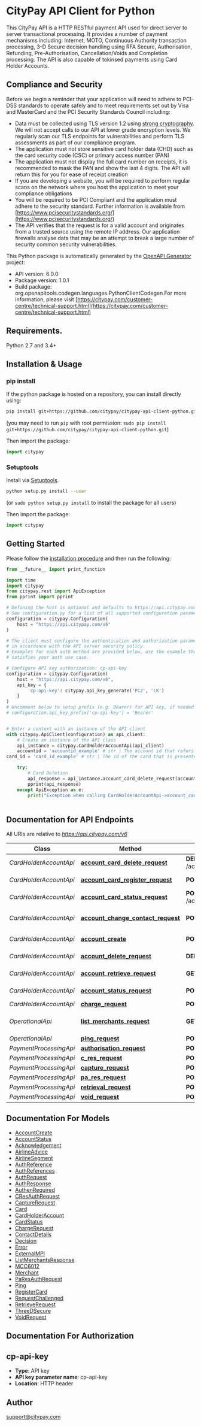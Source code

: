 # CityPay API Client for Python

This CityPay API is a HTTP RESTful payment API used for direct server to server transactional processing. It
provides a number of payment mechanisms including: Internet, MOTO, Continuous Authority transaction processing,
3-D Secure decision handling using RFA Secure, Authorisation, Refunding, Pre-Authorisation, Cancellation/Voids and
Completion processing. The API is also capable of tokinsed payments using Card Holder Accounts.

## Compliance and Security
<aside class=\"notice\">
  Before we begin a reminder that your application will need to adhere to PCI-DSS standards to operate safely
  and to meet requirements set out by Visa and MasterCard and the PCI Security Standards Council including:
</aside>

* Data must be collected using TLS version 1.2 using [strong cryptography](#enabled-tls-ciphers). We will not accept calls to our API at
  lower grade encryption levels. We regularly scan our TLS endpoints for vulnerabilities and perform TLS assessments
  as part of our compliance program.
* The application must not store sensitive card holder data (CHD) such as the card security code (CSC) or
  primary access number (PAN)
* The application must not display the full card number on receipts, it is recommended to mask the PAN
  and show the last 4 digits. The API will return this for you for ease of receipt creation
* If you are developing a website, you will be required to perform regular scans on the network where you host the
  application to meet your compliance obligations
* You will be required to be PCI Compliant and the application must adhere to the security standard. Further information
  is available from [https://www.pcisecuritystandards.org/](https://www.pcisecuritystandards.org/)
* The API verifies that the request is for a valid account and originates from a trusted source using the remote IP
  address. Our application firewalls analyse data that may be an attempt to break a large number of security common
  security vulnerabilities.


This Python package is automatically generated by the [OpenAPI Generator](https://openapi-generator.tech) project:

- API version: 6.0.0
- Package version: 1.0.1
- Build package: org.openapitools.codegen.languages.PythonClientCodegen
For more information, please visit [https://citypay.com/customer-centre/technical-support.html](https://citypay.com/customer-centre/technical-support.html)

## Requirements.

Python 2.7 and 3.4+

## Installation & Usage
### pip install

If the python package is hosted on a repository, you can install directly using:

```sh
pip install git+https://github.com/citypay/citypay-api-client-python.git
```
(you may need to run `pip` with root permission: `sudo pip install git+https://github.com/citypay/citypay-api-client-python.git`)

Then import the package:
```python
import citypay
```

### Setuptools

Install via [Setuptools](http://pypi.python.org/pypi/setuptools).

```sh
python setup.py install --user
```
(or `sudo python setup.py install` to install the package for all users)

Then import the package:
```python
import citypay
```

## Getting Started

Please follow the [installation procedure](#installation--usage) and then run the following:

```python
from __future__ import print_function

import time
import citypay
from citypay.rest import ApiException
from pprint import pprint

# Defining the host is optional and defaults to https://api.citypay.com/v6
# See configuration.py for a list of all supported configuration parameters.
configuration = citypay.Configuration(
    host = "https://api.citypay.com/v6"
)

# The client must configure the authentication and authorization parameters
# in accordance with the API server security policy.
# Examples for each auth method are provided below, use the example that
# satisfies your auth use case.

# Configure API key authorization: cp-api-key
configuration = citypay.Configuration(
    host = "https://api.citypay.com/v6",
    api_key = {
        'cp-api-key': citypay.api_key_generate('PC2', 'LK')
    }
)
# Uncomment below to setup prefix (e.g. Bearer) for API key, if needed
# configuration.api_key_prefix['cp-api-key'] = 'Bearer'


# Enter a context with an instance of the API client
with citypay.ApiClient(configuration) as api_client:
    # Create an instance of the API class
    api_instance = citypay.CardHolderAccountApi(api_client)
    accountid = 'accountid_example' # str | The account id that refers to the customer's account no. This value will have been provided when setting up the card holder account.
card_id = 'card_id_example' # str | The id of the card that is presented by a call to retrieve a card holder account.

    try:
        # Card Deletion
        api_response = api_instance.account_card_delete_request(accountid, card_id)
        pprint(api_response)
    except ApiException as e:
        print("Exception when calling CardHolderAccountApi->account_card_delete_request: %s\n" % e)
    
```

## Documentation for API Endpoints

All URIs are relative to *https://api.citypay.com/v6*

Class | Method | HTTP request | Description
------------ | ------------- | ------------- | -------------
*CardHolderAccountApi* | [**account_card_delete_request**](docs/CardHolderAccountApi.md#account_card_delete_request) | **DELETE** /account/{accountid}/card/{cardId} | Card Deletion
*CardHolderAccountApi* | [**account_card_register_request**](docs/CardHolderAccountApi.md#account_card_register_request) | **POST** /account/{accountid}/register | Card Registration
*CardHolderAccountApi* | [**account_card_status_request**](docs/CardHolderAccountApi.md#account_card_status_request) | **POST** /account/{accountid}/card/{cardId}/status | Card Status
*CardHolderAccountApi* | [**account_change_contact_request**](docs/CardHolderAccountApi.md#account_change_contact_request) | **POST** /account/{accountid}/contact | Contact Details Update
*CardHolderAccountApi* | [**account_create**](docs/CardHolderAccountApi.md#account_create) | **POST** /account/create | Account Create
*CardHolderAccountApi* | [**account_delete_request**](docs/CardHolderAccountApi.md#account_delete_request) | **DELETE** /account/{accountid} | Account Deletion
*CardHolderAccountApi* | [**account_retrieve_request**](docs/CardHolderAccountApi.md#account_retrieve_request) | **GET** /account/{accountid} | Account Retrieval
*CardHolderAccountApi* | [**account_status_request**](docs/CardHolderAccountApi.md#account_status_request) | **POST** /account/{accountid}/status | Account Status
*CardHolderAccountApi* | [**charge_request**](docs/CardHolderAccountApi.md#charge_request) | **POST** /charge | Charge
*OperationalApi* | [**list_merchants_request**](docs/OperationalApi.md#list_merchants_request) | **GET** /merchants/{clientid} | List Merchants Request
*OperationalApi* | [**ping_request**](docs/OperationalApi.md#ping_request) | **POST** /ping | Ping Request
*PaymentProcessingApi* | [**authorisation_request**](docs/PaymentProcessingApi.md#authorisation_request) | **POST** /authorise | Authorisation
*PaymentProcessingApi* | [**c_res_request**](docs/PaymentProcessingApi.md#c_res_request) | **POST** /cres | CRes
*PaymentProcessingApi* | [**capture_request**](docs/PaymentProcessingApi.md#capture_request) | **POST** /capture | Capture
*PaymentProcessingApi* | [**pa_res_request**](docs/PaymentProcessingApi.md#pa_res_request) | **POST** /pares | PaRes
*PaymentProcessingApi* | [**retrieval_request**](docs/PaymentProcessingApi.md#retrieval_request) | **POST** /retrieve | Retrieval
*PaymentProcessingApi* | [**void_request**](docs/PaymentProcessingApi.md#void_request) | **POST** /void | Void


## Documentation For Models

 - [AccountCreate](docs/AccountCreate.md)
 - [AccountStatus](docs/AccountStatus.md)
 - [Acknowledgement](docs/Acknowledgement.md)
 - [AirlineAdvice](docs/AirlineAdvice.md)
 - [AirlineSegment](docs/AirlineSegment.md)
 - [AuthReference](docs/AuthReference.md)
 - [AuthReferences](docs/AuthReferences.md)
 - [AuthRequest](docs/AuthRequest.md)
 - [AuthResponse](docs/AuthResponse.md)
 - [AuthenRequired](docs/AuthenRequired.md)
 - [CResAuthRequest](docs/CResAuthRequest.md)
 - [CaptureRequest](docs/CaptureRequest.md)
 - [Card](docs/Card.md)
 - [CardHolderAccount](docs/CardHolderAccount.md)
 - [CardStatus](docs/CardStatus.md)
 - [ChargeRequest](docs/ChargeRequest.md)
 - [ContactDetails](docs/ContactDetails.md)
 - [Decision](docs/Decision.md)
 - [Error](docs/Error.md)
 - [ExternalMPI](docs/ExternalMPI.md)
 - [ListMerchantsResponse](docs/ListMerchantsResponse.md)
 - [MCC6012](docs/MCC6012.md)
 - [Merchant](docs/Merchant.md)
 - [PaResAuthRequest](docs/PaResAuthRequest.md)
 - [Ping](docs/Ping.md)
 - [RegisterCard](docs/RegisterCard.md)
 - [RequestChallenged](docs/RequestChallenged.md)
 - [RetrieveRequest](docs/RetrieveRequest.md)
 - [ThreeDSecure](docs/ThreeDSecure.md)
 - [VoidRequest](docs/VoidRequest.md)


## Documentation For Authorization


## cp-api-key

- **Type**: API key
- **API key parameter name**: cp-api-key
- **Location**: HTTP header


## Author

support@citypay.com


